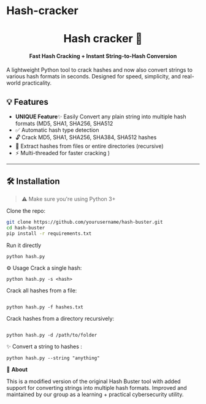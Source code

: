 # Hash-cracker
<h1 align="center">
  Hash cracker 🔐
  <br>
</h1>

<h4 align="center">Fast Hash Cracking + Instant String-to-Hash Conversion</h4>


A lightweight Python tool to crack hashes and now also convert strings to various hash formats in seconds. Designed for speed, simplicity, and real-world practicality.

## 💡 Features

- **UNIQUE Feature**✨ Easily Convert any plain string into multiple hash formats (MD5, SHA1, SHA256, SHA512
- ✅ Automatic hash type detection
- 🔓 Crack MD5, SHA1, SHA256, SHA384, SHA512 hashes
- 📂 Extract hashes from files or entire directories (recursive)
- ⚡ Multi-threaded for faster cracking
)

---

## 🛠 Installation

> ⚠️ Make sure you're using Python 3+

Clone the repo:

```bash
git clone https://github.com/yourusername/hash-buster.git
cd hash-buster
pip install -r requirements.txt 
```

Run it directly
```
python hash.py
```

⚙️ Usage
Crack a single hash:

```
python hash.py -s <hash>
```
Crack all hashes from a file:
```

python hash.py -f hashes.txt
```
Crack hashes from a directory recursively:
```

python hash.py -d /path/to/folder
```

✨ Convert a string to hashes :

```
python hash.py --string "anything"
```


🧠 **About**

This is a modified version of the original Hash Buster tool with added support for converting strings into multiple hash formats. Improved and maintained by our group as a learning + practical cybersecurity utility.
